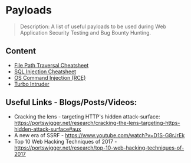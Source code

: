# Payloads
>  Description: A list of useful payloads to be used during Web Application Security Testing and Bug Bounty Hunting.

## Content

* [File Path Traversal Cheatsheet](https://github.com/shreyaschavhan/payloads/tree/main/File%20Path%20Traversal)
* [SQL Injection Cheatsheet](https://github.com/shreyaschavhan/payloads/tree/main/SQL%20Injection)
* [OS Command Injection (RCE)](https://github.com/shreyaschavhan/payloads/tree/main/OS%20Command%20Injection)
* [Turbo Intruder](https://github.com/shreyaschavhan/payloads/tree/main/Turbo%20Intruder)



## Useful Links - Blogs/Posts/Videos:
* Cracking the lens - targeting HTTP's hidden attack-surface: https://portswigger.net/research/cracking-the-lens-targeting-https-hidden-attack-surface#aux
* A new era of SSRF - https://www.youtube.com/watch?v=D1S-G8rJrEk
* Top 10 Web Hacking Techniques of 2017 - https://portswigger.net/research/top-10-web-hacking-techniques-of-2017
